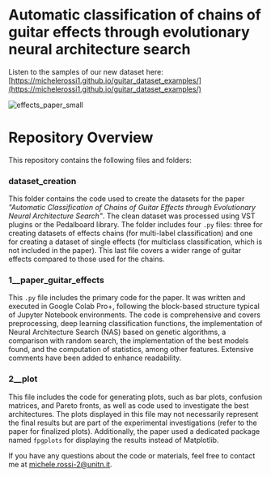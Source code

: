
# Automatic classification of chains of guitar effects through evolutionary neural architecture search

Listen to the samples of our new dataset here: [https://michelerossi1.github.io/guitar_dataset_examples/](https://michelerossi1.github.io/guitar_dataset_examples/)

<!-- ![paper_effects](https://user-images.githubusercontent.com/61735529/232543661-e4938fa6-b574-4799-97c3-b3639ec8aacb.png)  -->

![effects_paper_small](https://github.com/user-attachments/assets/27d12faf-332c-475d-9ae5-8fef90af628d)


# Repository Overview  


This repository contains the following files and folders:  

### dataset_creation  
This folder contains the code used to create the datasets for the paper *"Automatic Classification of Chains of Guitar Effects through Evolutionary Neural Architecture Search"*. The clean dataset was processed using VST plugins or the Pedalboard library. The folder includes four `.py` files: three for creating datasets of effects chains (for multi-label classification) and one for creating a dataset of single effects (for multiclass classification, which is not included in the paper). This last file covers a wider range of guitar effects compared to those used for the chains.  

### 1__paper_guitar_effects  
This `.py` file includes the primary code for the paper. It was written and executed in Google Colab Pro+, following the block-based structure typical of Jupyter Notebook environments. The code is comprehensive and covers preprocessing, deep learning classification functions, the implementation of Neural Architecture Search (NAS) based on genetic algorithms, a comparison with random search, the implementation of the best models found, and the computation of statistics, among other features. Extensive comments have been added to enhance readability.  

### 2__plot  
This file includes the code for generating plots, such as bar plots, confusion matrices, and Pareto fronts, as well as code used to investigate the best architectures. The plots displayed in this file may not necessarily represent the final results but are part of the experimental investigations (refer to the paper for finalized plots). Additionally, the paper used a dedicated package named `fpgplots` for displaying the results instead of Matplotlib.  

If you have any questions about the code or materials, feel free to contact me at [michele.rossi-2@unitn.it](mailto:michele.rossi-2@unitn.it).  


